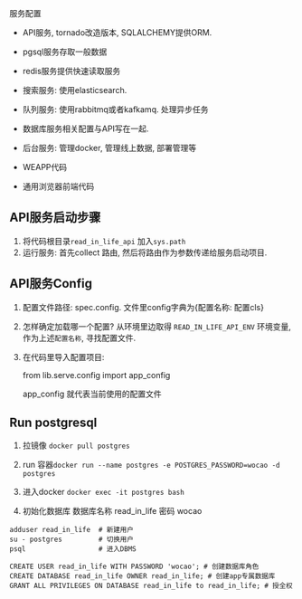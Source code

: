 服务配置

- API服务, tornado改造版本, SQLALCHEMY提供ORM.

- pgsql服务存取一般数据

- redis服务提供快速读取服务

- 搜索服务: 使用elasticsearch.

- 队列服务: 使用rabbitmq或者kafkamq. 处理异步任务

* 数据库服务相关配置与API写在一起.

- 后台服务: 管理docker, 管理线上数据, 部署管理等

- WEAPP代码

- 通用浏览器前端代码

## API服务启动步骤
1. 将代码根目录`read_in_life_api` 加入`sys.path`
2. 运行服务: 首先collect 路由, 然后将路由作为参数传递给服务启动项目.

## API服务Config

1. 配置文件路径: spec.config. 
   文件里config字典为{配置名称: 配置cls}

2. 怎样确定加载哪一个配置?
   从环境里边取得 `READ_IN_LIFE_API_ENV` 环境变量, 作为上述`配置名称`, 寻找配置文件.

3. 在代码里导入配置项目:

   from lib.serve.config import app_config
   
   app_config 就代表当前使用的配置文件

## Run postgresql

1. 拉镜像 `docker pull postgres`

2. run 容器`docker run --name postgres -e POSTGRES_PASSWORD=wocao -d postgres`

3. 进入docker `docker exec -it postgres bash`

4. 初始化数据库 数据库名称 read_in_life 密码 wocao 
```
adduser read_in_life  # 新建用户
su - postgres         # 切换用户
psql                  # 进入DBMS

CREATE USER read_in_life WITH PASSWORD 'wocao'; # 创建数据库角色
CREATE DATABASE read_in_life OWNER read_in_life; # 创建app专属数据库
GRANT ALL PRIVILEGES ON DATABASE read_in_life to read_in_life; # 授全权
```